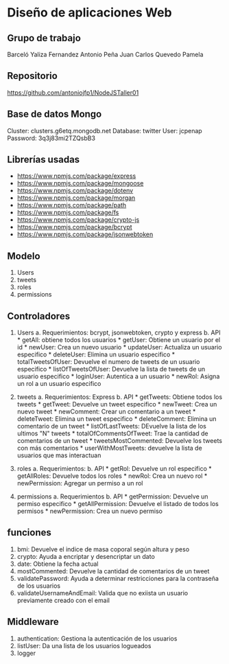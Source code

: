 # Diseño de aplicaciones Web

## Grupo de trabajo
Barceló Yaliza
Fernandez Antonio
Peña Juan Carlos
Quevedo Pamela

## Repositorio
https://github.com/antoniojfp1/NodeJSTaller01

## Base de datos Mongo
Cluster: clusters.g6etq.mongodb.net
Database: twitter
User: jcpenap
Password: 3q3j83mi2TZQsbB3

## Librerías usadas

- https://www.npmjs.com/package/express
- https://www.npmjs.com/package/mongoose
- https://www.npmjs.com/package/dotenv
- https://www.npmjs.com/package/morgan
- https://www.npmjs.com/package/path
- https://www.npmjs.com/package/fs
- https://www.npmjs.com/package/crypto-js
- https://www.npmjs.com/package/bcrypt
- https://www.npmjs.com/package/jsonwebtoken

## Modelo

1. Users
2. tweets
3. roles
4. permissions

## Controladores
1. Users
    a. Requerimientos: bcrypt, jsonwebtoken, crypto y express
    b. API
        * getAll: obtiene todos los usuarios
        * getUser: Obtiene un usuario por el id
        * newUser: Crea un nuevo usuario
        * updateUser: Actualiza un usuario especifico
        * deleteUser: Elimina un usuario especifico
        * totalTweetsOfUser: Devuelve el numero de tweets de un usuario especifico
        * listOfTweetsOfUser: Devuelve la lista de tweets de un usuario especifico
        * loginUser: Autentica a un usuario
        * newRol: Asigna un rol a un usuario especifico

2. tweets
    a. Requerimientos: Express
    b. API
        * getTweets: Obtiene todos los tweets
        * getTweet: Devuelve un tweet especifico
        * newTweet: Crea un nuevo tweet
        * newComment: Crear un comentario a un tweet
        * deleteTweet: Elimina un tweet especifico
        * deleteComment: Elimina un comentario de un tweet
        * listOfLastTweets: DEvuelve la lista de los ultimos "N" tweets
        * totalOfCommentsOfTweet: Trae la cantidad de comentarios de un tweet
        * tweetsMostCommented: Devuelve los tweets con más comentarios
        * userWithMostTweets: devuelve la lista de usuarios que mas interactuan

3. roles
    a. Requerimientos:
    b. API
        * getRol: Devuelve un rol especifico
        * getAllRoles: Devuelve todos los roles
        * newRol: Crea un nuevo rol
        * newPermission: Agregar un permiso a un rol

4. permissions
    a. Requerimientos
    b. API
        * getPermission: Devuelve un permiso especifico
        * getAllPermission: Devuelve el listado de todos los permisos
        * newPermission: Crea un nuevo permiso

## funciones

1. bmi: Devuelve el indice de masa coporal según altura y peso
2. crypto: Ayuda a encriptar y desencriptar un dato
3. date: Obtiene la fecha actual
4. mostCommented: Devuelve la cantidad de comentarios de un tweet
5. validatePassword: Ayuda a determinar restricciones para la contraseña de los usuarios
6. validateUsernameAndEmail: Valida que no exiista un usuario previamente creado con el email


## Middleware

1. authentication: Gestiona la autenticación de los usuarios
2. listUser: Da una lista de los usuarios logueados
3. logger

